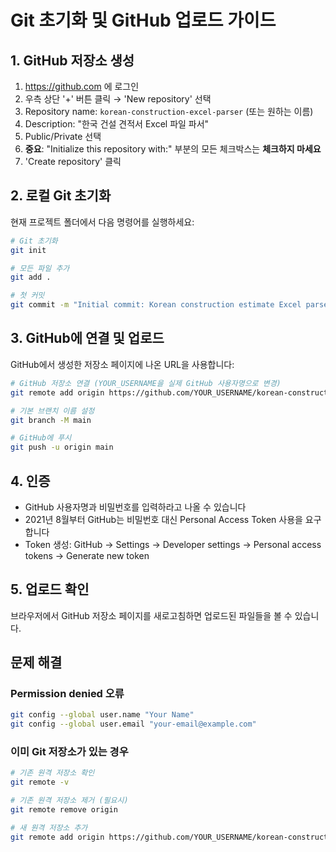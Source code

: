 # Git 초기화 및 GitHub 업로드 가이드

## 1. GitHub 저장소 생성
1. https://github.com 에 로그인
2. 우측 상단 '+' 버튼 클릭 → 'New repository' 선택
3. Repository name: `korean-construction-excel-parser` (또는 원하는 이름)
4. Description: "한국 건설 견적서 Excel 파일 파서"
5. Public/Private 선택
6. **중요**: "Initialize this repository with:" 부분의 모든 체크박스는 **체크하지 마세요**
7. 'Create repository' 클릭

## 2. 로컬 Git 초기화
현재 프로젝트 폴더에서 다음 명령어를 실행하세요:

```bash
# Git 초기화
git init

# 모든 파일 추가
git add .

# 첫 커밋
git commit -m "Initial commit: Korean construction estimate Excel parser"
```

## 3. GitHub에 연결 및 업로드
GitHub에서 생성한 저장소 페이지에 나온 URL을 사용합니다:

```bash
# GitHub 저장소 연결 (YOUR_USERNAME을 실제 GitHub 사용자명으로 변경)
git remote add origin https://github.com/YOUR_USERNAME/korean-construction-excel-parser.git

# 기본 브랜치 이름 설정
git branch -M main

# GitHub에 푸시
git push -u origin main
```

## 4. 인증
- GitHub 사용자명과 비밀번호를 입력하라고 나올 수 있습니다
- 2021년 8월부터 GitHub는 비밀번호 대신 Personal Access Token 사용을 요구합니다
- Token 생성: GitHub → Settings → Developer settings → Personal access tokens → Generate new token

## 5. 업로드 확인
브라우저에서 GitHub 저장소 페이지를 새로고침하면 업로드된 파일들을 볼 수 있습니다.

## 문제 해결

### Permission denied 오류
```bash
git config --global user.name "Your Name"
git config --global user.email "your-email@example.com"
```

### 이미 Git 저장소가 있는 경우
```bash
# 기존 원격 저장소 확인
git remote -v

# 기존 원격 저장소 제거 (필요시)
git remote remove origin

# 새 원격 저장소 추가
git remote add origin https://github.com/YOUR_USERNAME/korean-construction-excel-parser.git
```
